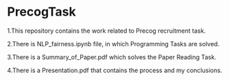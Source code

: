 # PrecogTask
1.This repository contains the work related to Precog recruitment task.

2.There is NLP_fairness.ipynb file, in which Programming Tasks are solved.

3.There is a Summary_of_Paper.pdf which solves the Paper Reading Task.

4.There is a Presentation.pdf that contains the process and my conclusions.
